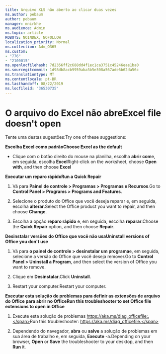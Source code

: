 ```yaml
---
title: Arquivo XLS não aberto ao clicar duas vezes
ms.author: pebaum
author: pebaum
manager: mnirkhe
ms.audience: Admin
ms.topic: article
ROBOTS: NOINDEX, NOFOLLOW
localization_priority: Normal
ms.collection: Adm_O365
ms.custom:
- "776"
- "2100015"
ms.openlocfilehash: 7d2356ff2c688dd4f1ec1ca3751c45246eae1ba0
ms.sourcegitcommit: 1d98db8acb9959aba3b5e308a567ade6b62da56c
ms.translationtype: MT
ms.contentlocale: pt-BR
ms.lasthandoff: 08/22/2019
ms.locfileid: "36530735"
---
```

# <a name="excel-file-doesnt-open"></a><span data-ttu-id="99676-102">O arquivo do Excel não abre</span><span class="sxs-lookup"><span data-stu-id="99676-102">Excel file doesn't open</span></span>

<span data-ttu-id="99676-103">Tente uma destas sugestões:</span><span class="sxs-lookup"><span data-stu-id="99676-103">Try one of these suggestions:</span></span>

<span data-ttu-id="99676-104">**Escolha Excel como padrão**</span><span class="sxs-lookup"><span data-stu-id="99676-104">**Choose Excel as the default**</span></span>

* <span data-ttu-id="99676-105">Clique com o botão direito do mouse na planilha, escolha **abrir com**e, em seguida, escolha **Excel**</span><span class="sxs-lookup"><span data-stu-id="99676-105">Right-click on the worksheet, choose **Open with**, and then choose **Excel**</span></span>

<span data-ttu-id="99676-106">**Executar um reparo rápido**</span><span class="sxs-lookup"><span data-stu-id="99676-106">**Run a Quick Repair**</span></span>

1. <span data-ttu-id="99676-107">Vá para **Painel de controle > Programas > Programas e Recursos**.</span><span class="sxs-lookup"><span data-stu-id="99676-107">Go to **Control Panel > Programs > Programs and Features**.</span></span>

2. <span data-ttu-id="99676-108">Selecione o produto do Office que você deseja reparar e, em seguida, escolha **alterar**.</span><span class="sxs-lookup"><span data-stu-id="99676-108">Select the Office product you want to repair, and then choose **Change**.</span></span>

3. <span data-ttu-id="99676-109">Escolha a opção **reparo rápido** e, em seguida, escolha **reparar**.</span><span class="sxs-lookup"><span data-stu-id="99676-109">Choose the **Quick Repair** option, and then choose **Repair**.</span></span>

<span data-ttu-id="99676-110">**Desinstalar versões do Office que você não usa**</span><span class="sxs-lookup"><span data-stu-id="99676-110">**Uninstall versions of Office you don't use**</span></span>

1. <span data-ttu-id="99676-111">Vá para **o painel de controle > desinstalar um programa**e, em seguida, selecione a versão do Office que você deseja remover.</span><span class="sxs-lookup"><span data-stu-id="99676-111">Go to **Control Panel > Uninstall a Program**, and then select the version of Office you want to remove.</span></span>

2. <span data-ttu-id="99676-112">Clique em **Desinstalar**.</span><span class="sxs-lookup"><span data-stu-id="99676-112">Click **Uninstall**.</span></span>

3. <span data-ttu-id="99676-113">Restart your computer.</span><span class="sxs-lookup"><span data-stu-id="99676-113">Restart your computer.</span></span>

<span data-ttu-id="99676-114">**Executar esta solução de problemas para definir as extensões de arquivo do Office para abrir no Office**</span><span class="sxs-lookup"><span data-stu-id="99676-114">**Run this troubleshooter to set Office file extensions to open in Office**</span></span>

1. <span data-ttu-id="99676-115">Execute esta solução de problemas https://aka.ms/diag_officefile:.</span><span class="sxs-lookup"><span data-stu-id="99676-115">Run this troubleshooter: https://aka.ms/diag_officefile.</span></span>

2. <span data-ttu-id="99676-116">Dependendo do navegador, **abra** ou **salve** a solução de problemas em sua área de trabalho e, em seguida, **Execute** -a.</span><span class="sxs-lookup"><span data-stu-id="99676-116">Depending on your browser, **Open** or **Save** the troubleshooter to your desktop, and then **Run** it.</span></span>
